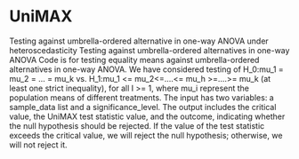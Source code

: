 # UniMAX
Testing against umbrella-ordered alternative in one-way ANOVA under heteroscedasticity
Testing against umbrella-ordered alternatives in one-way ANOVA Code is for testing equality means against umbrella-ordered alternatives in one-way ANOVA. We have considered testing of H_0:mu_1 = mu_2 = ... = mu_k vs. H_1:mu_1 <= mu_2<=....<= mu_h >=....>= mu_k (at least one strict inequality), for all I >= 1, where mu_i represent the population means of different treatments. The input has two variables: a sample_data list and a significance_level. The output includes the critical value, the UniMAX test statistic value, and the outcome, indicating whether the null hypothesis should be rejected. If the value of the test statistic exceeds the critical value, we will reject the null hypothesis; otherwise, we will not reject it.
